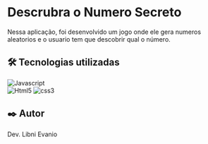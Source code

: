 # Descrubra o Numero Secreto

Nessa aplicação, foi desenvolvido um jogo onde ele gera numeros aleatorios e o usuario tem que descobrir qual o número.


## 🛠️ Tecnologias utilizadas 

  ![Javascript](https://img.shields.io/badge/JavaScript-323330?style=for-the-badge&logo=javascript&logoColor=F7DF1E)  
  ![Html5](https://img.shields.io/badge/HTML5-E34F26?style=for-the-badge&logo=html5&logoColor=white)
  ![css3](https://img.shields.io/badge/CSS3-1572B6?style=for-the-badge&logo=css3&logoColor=white) 



## ✒️ Autor

Dev. Libni Evanio
